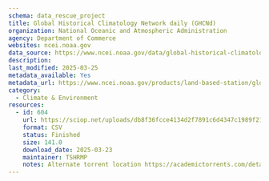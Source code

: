 ```yaml
---
schema: data_rescue_project 
title: Global Historical Climatology Network daily (GHCNd)
organization: National Oceanic and Atmospheric Administration
agency: Department of Commerce
websites: ncei.noaa.gov
data_source: https://www.ncei.noaa.gov/data/global-historical-climatology-network-daily/
description: 
last_modified: 2025-03-25
metadata_available: Yes
metadata_url: https://www.ncei.noaa.gov/products/land-based-station/global-historical-climatology-network-daily
category:
  - Climate & Environment 
resources:
  - id: 604
    url: https://sciop.net/uploads/db8f36fcce4134d2f7891c6d4347c1989f215bae
    format: CSV
    status: Finished
    size: 141.0
    download_date: 2025-03-23
    maintainer: TSHRMP
    notes: Alternate torrent location https://academictorrents.com/details/db8f36fcce4134d2f7891c6d4347c1989f215bae
---
```

